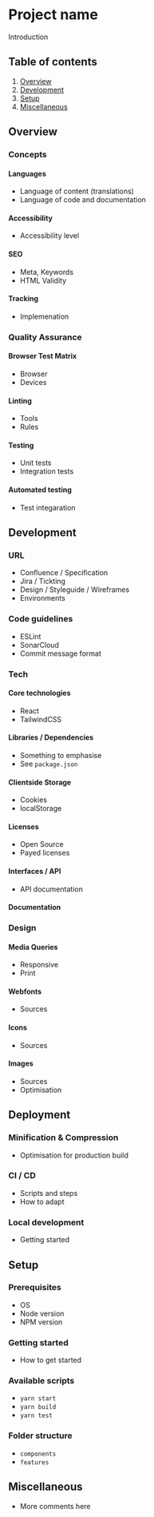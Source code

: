 # Project name

Introduction

## Table of contents

1. [Overview](#overview)
2. [Development](#development)
3. [Setup](#setup)
4. [Miscellaneous](#miscellaneous)

## Overview

### Concepts

#### Languages

- Language of content (translations)
- Language of code and documentation

#### Accessibility

- Accessibility level

#### SEO

- Meta, Keywords
- HTML Validity

#### Tracking

- Implemenation

### Quality Assurance

#### Browser Test Matrix

- Browser
- Devices

#### Linting

- Tools
- Rules

#### Testing

- Unit tests
- Integration tests

#### Automated testing

- Test integaration

## Development

### URL

- Confluence / Specification
- Jira / Tickting
- Design / Styleguide / Wireframes
- Environments

### Code guidelines

- ESLint
- SonarCloud
- Commit message format

### Tech

#### Core technologies

- React
- TailwindCSS

#### Libraries / Dependencies

- Something to emphasise
- See `package.json`

#### Clientside Storage

- Cookies
- localStorage

#### Licenses

- Open Source
- Payed licenses

#### Interfaces / API

- API documentation

#### Documentation

### Design

#### Media Queries

- Responsive
- Print

#### Webfonts

- Sources

#### Icons

- Sources

#### Images

- Sources
- Optimisation

## Deployment

### Minification & Compression

- Optimisation for production build

### CI / CD

- Scripts and steps
- How to adapt

### Local development

- Getting started

## Setup

### Prerequisites

- OS
- Node version
- NPM version

### Getting started

- How to get started

### Available scripts

- `yarn start`
- `yarn build`
- `yarn test`

### Folder structure

- `components`
- `features`

## Miscellaneous

- More comments here
